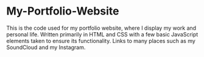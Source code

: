 # My-Portfolio-Website
This is the code used for my portfolio website, where I display my work and personal life.
Written primarily in HTML and CSS with a few basic JavaScript elements taken
to ensure its functionality. Links to many places such as my SoundCloud and my Instagram.
